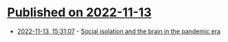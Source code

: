 # [Published on 2022-11-13](index.md)

* [2022-11-13, 15:31:07](https://news.ycombinator.com/item?id=33583906) - [Social isolation and the brain in the pandemic era](https://www.nature.com/articles/s41562-022-01453-0)

